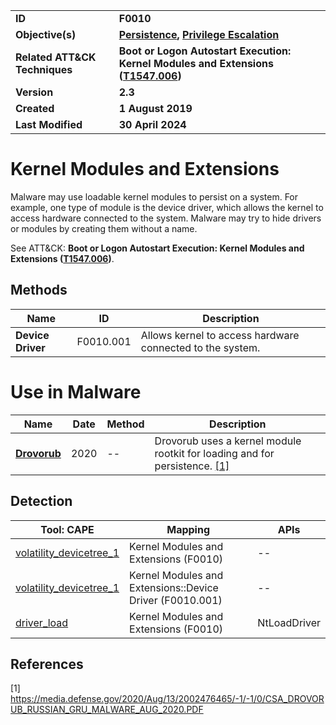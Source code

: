 <table>
<tr>
<td><b>ID</b></td>
<td><b>F0010</b></td>
</tr>
<tr>
<td><b>Objective(s)</b></td>
<td><b><a href="../persistence">Persistence</a>, <a href="../privilege-escalation">Privilege Escalation</a></b></td>
</tr>
<tr>
<td><b>Related ATT&CK Techniques</b></td>
<td><b>Boot or Logon Autostart Execution: Kernel Modules and Extensions (<a href="https://attack.mitre.org/techniques/T1547/006/">T1547.006</a>)</b></td>
</tr>
<tr>
<td><b>Version</b></td>
<td><b>2.3</b></td>
</tr>
<tr>
<td><b>Created</b></td>
<td><b>1 August 2019</b></td>
</tr>
<tr>
<td><b>Last Modified</b></td>
<td><b>30 April 2024</b></td>
</tr>
</table>


# Kernel Modules and Extensions

Malware may use loadable kernel modules to persist on a system. For example, one type of module is the device driver, which allows the kernel to access hardware connected to the system. Malware may try to hide drivers or modules by creating them without a name.

See ATT&CK: **Boot or Logon Autostart Execution: Kernel Modules and Extensions ([T1547.006](https://attack.mitre.org/techniques/T1547/006/))**.

## Methods

|Name|ID|Description|
|---|---|---|
|**Device Driver**|F0010.001|Allows kernel to access hardware connected to the system.|


# Use in Malware

|Name|Date|Method|Description|
|---|---|---|---|
|[**Drovorub**](../xample-malware/drovorub.md)|2020|--|Drovorub uses a kernel module rootkit for loading and for persistence. [[1]](#1)|

## Detection

|Tool: CAPE|Mapping|APIs|
|---|---|---|
|[volatility_devicetree_1](https://github.com/CAPESandbox/community/tree/master/modules/signatures/all/volatility_sig.py)|Kernel Modules and Extensions (F0010)|--|
|[volatility_devicetree_1](https://github.com/CAPESandbox/community/tree/master/modules/signatures/all/volatility_sig.py)|Kernel Modules and Extensions::Device Driver (F0010.001)|--|
|[driver_load](https://github.com/CAPESandbox/community/tree/master/modules/signatures/windows/driver_load.py)|Kernel Modules and Extensions (F0010)|NtLoadDriver|

## References

<a name="1">[1]</a> https://media.defense.gov/2020/Aug/13/2002476465/-1/-1/0/CSA_DROVORUB_RUSSIAN_GRU_MALWARE_AUG_2020.PDF